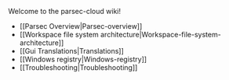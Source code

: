Welcome to the parsec-cloud wiki!

- [[Parsec Overview|Parsec-overview]]
- [[Workspace file system architecture|Workspace-file-system-architecture]]
- [[Gui Translations|Translations]]
- [[Windows registry|Windows-registry]]
- [[Troubleshooting|Troubleshooting]]